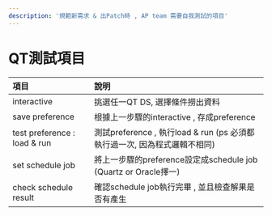 ```yaml
---
description: '規範新需求 & 出Patch時 , AP team 需要自我測試的項目'
---
```


# QT測試項目

| 項目 | 說明 |
| :--- | :--- |
| interactive | 挑選任一QT DS, 選擇條件撈出資料 |
| save preference | 根據上一步驟的interactive , 存成preference |
| test preference : load & run | 測試preference  , 執行load & run \(ps 必須都執行過一次, 因為程式邏輯不相同\) |
| set schedule job | 將上一步驟的preference設定成schedule job \(Quartz or Oracle擇一\) |
| check schedule  result | 確認schedule job執行完畢 , 並且檢查解果是否有產生 |



